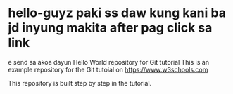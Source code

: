 # hello-guyz paki ss daw kung kani ba jd inyung makita after pag click sa link

e send sa akoa dayun 
Hello World repository for Git tutorial
This is an example repository for the Git tutoial on https://www.w3schools.com

This repository is built step by step in the tutorial.
